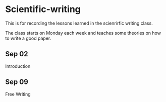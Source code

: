 # Scientific-writing

This is for recording the lessons learned in the scienrirfic writing class.

The class starts on Monday each week and teaches some theories on how to write a good paper.

## Sep 02 

Introduction 

## Sep 09

Free Writing
